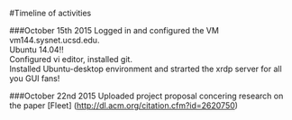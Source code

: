 #Timeline of activities

###October 15th 2015
Logged in and configured the VM vm144.sysnet.ucsd.edu.<br/>
Ubuntu 14.04!!<br/>
Configured vi editor, installed git.<br/>
Installed Ubuntu-desktop environment and strarted the xrdp server for all you GUI fans!

###October 22nd 2015
Uploaded project proposal concering research on the paper [Fleet] (http://dl.acm.org/citation.cfm?id=2620750)
